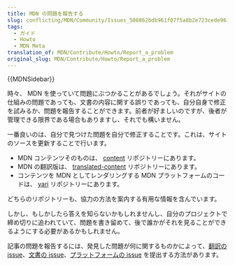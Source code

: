 ```yaml
---
title: MDN の問題を報告する
slug: conflicting/MDN/Community/Issues_508862bdb961f07f5a8b2e723cede961
tags:
  - ガイド
  - Howto
  - MDN Meta
translation_of: MDN/Contribute/Howto/Report_a_problem
original_slug: MDN/Contribute/Howto/Report_a_problem
---
```

{{MDNSidebar}}

時々、 MDN を使っていて問題にぶつかることがあるでしょう。それがサイトの仕組みの問題であっても、文書の内容に関する誤りであっても、自分自身で修正を試みるか、問題を報告することができます。前者が好ましいのですが、後者が管理できる限界である場合もありますし、それでも構いません。

一番良いのは、自分で見つけた問題を自分で修正することです。これは、サイトのソースを更新することで行います。

- MDN コンテンツそのものは、 [content](https://github.com/mdn/content) リポジトリーにあります。
- MDN の翻訳版は、 [translated-content](https://github.com/mdn/translated-content) リポジトリーにあります。
- コンテンツを MDN としてレンダリングする MDN プラットフォームのコードは、 [yari](https://github.com/mdn/yari) リポジトリーにあります。

どちらのリポジトリーも、協力の方法を案内する有用な情報を含んでいます。

しかし、もしかしたら答えを知らないかもしれませんし、自分のプロジェクトで締め切りに追われていて、問題を書き留めて、後で誰かがそれを見ることができるようにする必要があるかもしれません。

記事の問題を報告するには、発見した問題が何に関するものかによって、[翻訳の issue](https://github.com/mdn/translated-content/issues)、[文書の issue](https://github.com/mdn/content/issues)、[プラットフォームの issue](https://github.com/mdn/yari/issues) を提出する方法があります。
